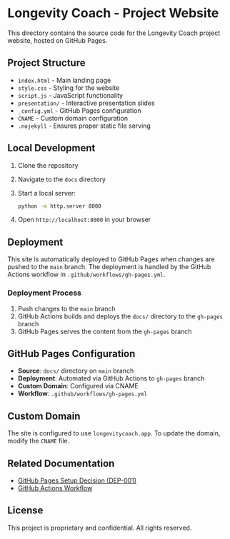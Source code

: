 # Longevity Coach - Project Website

This directory contains the source code for the Longevity Coach project website, hosted on GitHub Pages.

## Project Structure

- `index.html` - Main landing page
- `style.css` - Styling for the website
- `script.js` - JavaScript functionality
- `presentation/` - Interactive presentation slides
- `_config.yml` - GitHub Pages configuration
- `CNAME` - Custom domain configuration
- `.nojekyll` - Ensures proper static file serving

## Local Development

1. Clone the repository
2. Navigate to the `docs` directory
3. Start a local server:

   ```bash
   python -m http.server 8000
   ```

4. Open `http://localhost:8000` in your browser

## Deployment

This site is automatically deployed to GitHub Pages when changes are pushed to the `main` branch. The deployment is handled by the GitHub Actions workflow in `.github/workflows/gh-pages.yml`.

### Deployment Process

1. Push changes to the `main` branch
2. GitHub Actions builds and deploys the `docs/` directory to the `gh-pages` branch
3. GitHub Pages serves the content from the `gh-pages` branch

## GitHub Pages Configuration

- **Source**: `docs/` directory on `main` branch
- **Deployment**: Automated via GitHub Actions to `gh-pages` branch
- **Custom Domain**: Configured via CNAME
- **Workflow**: `.github/workflows/gh-pages.yml`

## Custom Domain

The site is configured to use `longevitycoach.app`. To update the domain, modify the `CNAME` file.

## Related Documentation

- [GitHub Pages Setup Decision (DEP-001)](../memory-bank/decisions/DEP-001-github-pages-setup.md)
- [GitHub Actions Workflow](../.github/workflows/gh-pages.yml)

## License

This project is proprietary and confidential. All rights reserved.
